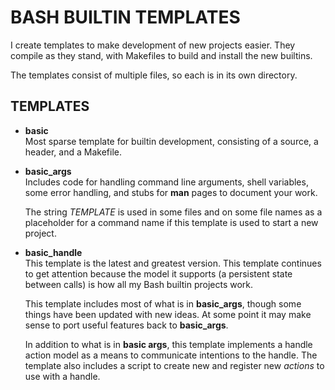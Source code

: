 # BASH BUILTIN TEMPLATES

I create templates to make development of new projects easier.
They compile as they stand, with Makefiles to build and install
the new builtins.

The templates consist of multiple files, so each is in its own
directory.

## TEMPLATES

- **basic**  
  Most sparse template for builtin development, consisting of a source,
  a header, and a Makefile.

- **basic_args**  
  Includes code for handling command line arguments, shell variables,
  some error handling, and stubs for **man** pages to document your
  work.

  The string *TEMPLATE* is used in some files and on some file names
  as a placeholder for a command name if this template is used to
  start a new project.

- **basic_handle**  
  This template is the latest and greatest version.  This template
  continues to get attention because the model it supports (a persistent
  state between calls) is how all my Bash builtin projects work.

  This template includes most of what is in **basic_args**, though
  some things have been updated with new ideas.  At some point it
  may make sense to port useful features back to **basic_args**.

  In addition to what is in **basic args**, this template implements
  a handle action model as a means to communicate intentions to the
  handle.  The template also includes a script to create new and
  register new *actions* to use with a handle.

